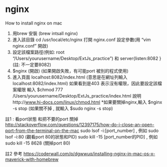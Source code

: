 # nginx
How to install nginx on mac  

1. 用brew 安裝 (brew intsall nginx)
2. 進入該目錄    cd /usr/local/etc/nginx
   打開 nginx.conf 設定參數(用 “vim nginx.conf” 開啟)
3. 設定該檔案路徑(例如:  root  “/Users/yourusername/Desktop/ExtJs_practice”) 和 server{listen:8082 } (註: 不一定要8082)
4. $nginx (開啟) (如果開啟失敗，有可能port 被別的程式使用)
5. 進入頁面 localhost:8082/index.html (意思是在網址列輸入localhost:8082/index.html)
 	如果看到是403 表示沒有權限，因此要設定該檔案權限
           輸入 $chmod 777 /Users/yourusername/Desktop/ExtJs_practice/index.html 
           說明http://www.hi-docs.com/linux/chmod.html 
*如果要關掉nginx,輸入 $nginx -s stop (如果關不掉 , 就輸入 $sudo nginx -s stop)
      
註1 : 看port狀態 和把不要的port 關掉
http://stackoverflow.com/questions/12397175/how-do-i-close-an-open-port-from-the-terminal-on-the-mac 
           sudo lsof -i:[port_number]  , 例如 sudo lsof -i:80 (觀看port 80的狀態和PID)
           sudo kill -15 [port_number的PID] , 例如 sudo kill -15 8628 (關掉port 80)

註2 參考 https://coderwall.com/p/dgwwuq/installing-nginx-in-mac-os-x-maverick-with-homebrew 

